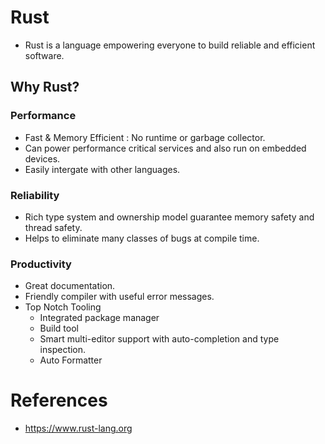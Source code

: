 # Rust
* Rust is a language empowering everyone to build reliable and efficient software.
## Why Rust?
### Performance
* Fast & Memory Efficient : No runtime or garbage collector.
* Can power performance critical services and also run on embedded devices.
* Easily intergate with other languages.
### Reliability
* Rich type system and ownership model guarantee memory safety and thread safety.
* Helps to eliminate many classes of bugs at compile time.
### Productivity
* Great documentation.
* Friendly compiler with useful error messages.
* Top Notch Tooling
	* Integrated package manager
	* Build tool
	* Smart multi-editor support with auto-completion and type inspection.
	* Auto Formatter
# References
* https://www.rust-lang.org
